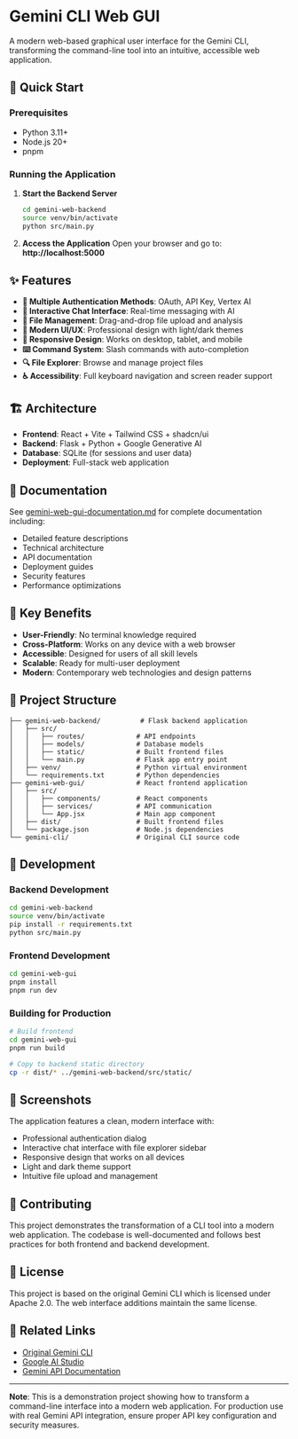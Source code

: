 # Gemini CLI Web GUI

A modern web-based graphical user interface for the Gemini CLI, transforming the command-line tool into an intuitive, accessible web application.

## 🚀 Quick Start

### Prerequisites
- Python 3.11+
- Node.js 20+
- pnpm

### Running the Application

1. **Start the Backend Server**
   ```bash
   cd gemini-web-backend
   source venv/bin/activate
   python src/main.py
   ```

2. **Access the Application**
   Open your browser and go to: **http://localhost:5000**

## ✨ Features

- **🔐 Multiple Authentication Methods**: OAuth, API Key, Vertex AI
- **💬 Interactive Chat Interface**: Real-time messaging with AI
- **📁 File Management**: Drag-and-drop file upload and analysis
- **🎨 Modern UI/UX**: Professional design with light/dark themes
- **📱 Responsive Design**: Works on desktop, tablet, and mobile
- **⌨️ Command System**: Slash commands with auto-completion
- **🔍 File Explorer**: Browse and manage project files
- **♿ Accessibility**: Full keyboard navigation and screen reader support

## 🏗️ Architecture

- **Frontend**: React + Vite + Tailwind CSS + shadcn/ui
- **Backend**: Flask + Python + Google Generative AI
- **Database**: SQLite (for sessions and user data)
- **Deployment**: Full-stack web application

## 📖 Documentation

See [gemini-web-gui-documentation.md](./gemini-web-gui-documentation.md) for complete documentation including:
- Detailed feature descriptions
- Technical architecture
- API documentation
- Deployment guides
- Security features
- Performance optimizations

## 🎯 Key Benefits

- **User-Friendly**: No terminal knowledge required
- **Cross-Platform**: Works on any device with a web browser
- **Accessible**: Designed for users of all skill levels
- **Scalable**: Ready for multi-user deployment
- **Modern**: Contemporary web technologies and design patterns

## 📁 Project Structure

```
├── gemini-web-backend/          # Flask backend application
│   ├── src/
│   │   ├── routes/             # API endpoints
│   │   ├── models/             # Database models
│   │   ├── static/             # Built frontend files
│   │   └── main.py             # Flask app entry point
│   ├── venv/                   # Python virtual environment
│   └── requirements.txt        # Python dependencies
├── gemini-web-gui/             # React frontend application
│   ├── src/
│   │   ├── components/         # React components
│   │   ├── services/           # API communication
│   │   └── App.jsx             # Main app component
│   ├── dist/                   # Built frontend files
│   └── package.json            # Node.js dependencies
└── gemini-cli/                 # Original CLI source code
```

## 🔧 Development

### Backend Development
```bash
cd gemini-web-backend
source venv/bin/activate
pip install -r requirements.txt
python src/main.py
```

### Frontend Development
```bash
cd gemini-web-gui
pnpm install
pnpm run dev
```

### Building for Production
```bash
# Build frontend
cd gemini-web-gui
pnpm run build

# Copy to backend static directory
cp -r dist/* ../gemini-web-backend/src/static/
```

## 🌟 Screenshots

The application features a clean, modern interface with:
- Professional authentication dialog
- Interactive chat interface with file explorer sidebar
- Responsive design that works on all devices
- Light and dark theme support
- Intuitive file upload and management

## 🤝 Contributing

This project demonstrates the transformation of a CLI tool into a modern web application. The codebase is well-documented and follows best practices for both frontend and backend development.

## 📄 License

This project is based on the original Gemini CLI which is licensed under Apache 2.0. The web interface additions maintain the same license.

## 🔗 Related Links

- [Original Gemini CLI](https://github.com/google-gemini/gemini-cli)
- [Google AI Studio](https://aistudio.google.com/)
- [Gemini API Documentation](https://ai.google.dev/docs)

---

**Note**: This is a demonstration project showing how to transform a command-line interface into a modern web application. For production use with real Gemini API integration, ensure proper API key configuration and security measures.

